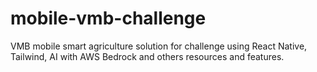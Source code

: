 # mobile-vmb-challenge
VMB mobile smart agriculture solution for challenge using React Native, Tailwind, AI with AWS Bedrock and others resources and features.
